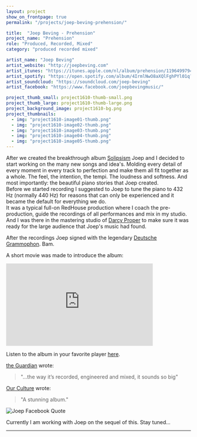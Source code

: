 ```yaml
---
layout: project
show_on_frontpage: true
permalink: "/projects/joep-beving-prehension/"

title:  "Joep Beving - Prehension"
project_name: "Prehension"
role: "Produced, Recorded, Mixed"
category: "produced recorded mixed"

artist_name: "Joep Beving"
artist_website: "http://joepbeving.com"
artist_itunes: "https://itunes.apple.com/nl/album/prehension/1196499794?l=en"
artist_spotify: "https://open.spotify.com/album/4IrmlNwO8aXQlFghPYl01q?si=o4Sfu781RqCYj8HcXVJvXQ"
artist_soundcloud: "https://soundcloud.com/joep-beving"
artist_facebook: "https://www.facebook.com/joepbevingmusic/"

project_thumb_small: project1610-thumb-small.png
project_thumb_large: project1610-thumb-large.png
project_background_image: project1610-bg.png
project_thumbnails:
  - img: "project1610-image01-thumb.png"
  - img: "project1610-image02-thumb.png"
  - img: "project1610-image03-thumb.png"
  - img: "project1610-image04-thumb.png"
  - img: "project1610-image05-thumb.png"
---
```


After we created the breakthrough album [Solipsism](http://www.redhouse.nl/projects/joep-beving-solipsism/) Joep and I decided to start working on the many new songs and idea's. Molding every detail of every moment in every track to perfection and make them all fit together as a whole. The feel, the intention, the tempi. The loudness and softness. And most importantly: the beautiful piano stories that Joep created.<br />
Before we started recording I suggested to Joep to tune the piano to 432 Hz (normally 440 Hz) for reasons that can only be experienced and it became the default for everything we do.<br />
It was a typical full-on RedHouse production where I coach the pre-production, guide the recordings of all performances and mix in my studio. And I was there in the mastering studio of [Darcy Proper](http://www.wisseloord.nl/mastering/) to make sure it was ready for the large audience that Joep's music had found. 

After the recordings Joep signed with the legendary [Deutsche Grammophon](http://www.deutschegrammophon.com/en/cat/4797151?). Bam.

A short movie was made to introduce the album:
<iframe width="400" height="225" src="https://www.youtube.com/embed/Tuh4_h93DZk?rel=0" frameborder="0" gesture="media" allow="encrypted-media" allowfullscreen></iframe>

Listen to the album in your favorite player [here](https://dg.lnk.to/beving-prehension).

[the Guardian](https://www.theguardian.com/music/2017/may/13/joep-beving-dutch-pianist-spotify-star-solipsism) wrote:
>"...the way it’s recorded, engineered and mixed, it sounds so big"

[Our Culture](https://ourculturemag.com/2017/04/09/204-2/) wrote:
>"A stunning album." 

![Joep Facebook Quote](../../img/project1610-facebookquote.png)

Currently I am working with Joep on the sequel of this. Stay tuned...

---